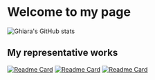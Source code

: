 # Welcome to my page

![Ghiara's GitHub stats](https://github-readme-stats.vercel.app/api?username=ghiara&theme=ambient_gradient&show_icons=true)

## My representative works
[![Readme Card](https://github-readme-stats.vercel.app/api/pin/?username=ghiara&repo=LEGION)](https://github.com/Ghiara/LEGION)
[![Readme Card](https://github-readme-stats.vercel.app/api/pin/?username=ghiara&repo=DAHLIA)](https://github.com/Ghiara/DAHLIA)
[![Readme Card](https://github-readme-stats.vercel.app/api/pin/?username=ghiara&repo=HELIOS)](https://github.com/Ghiara/HELIOS)
<!--
**Ghiara/Ghiara** is a ✨ _special_ ✨ repository because its `README.md` (this file) appears on your GitHub profile.

Here are some ideas to get you started:

- 🔭 I’m currently working on ...
- 🌱 I’m currently learning ...
- 👯 I’m looking to collaborate on ...
- 🤔 I’m looking for help with ...
- 💬 Ask me about ...
- 📫 How to reach me: ...
- 😄 Pronouns: ...
- ⚡ Fun fact: ...
-->
